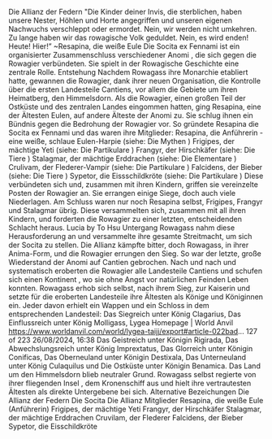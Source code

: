 Die Allianz der Federn
"Die Kinder deiner Invis, die sterblichen, haben unsere Nester, Höhlen und Horte angegriffen und unseren eigenen Nachwuchs verschleppt oder ermordet. Nein, wir werden nicht umkehren. Zu lange haben wir das rowagische Volk geduldet. Nein, es wird
enden! Heute! Hier!”
~Resapina, die weiße Eule
Die Socita ex Fennami ist ein organisierter Zusammenschluss verschiedener Anomi , die sich gegen die Rowagier verbündeten. Sie spielt in der Rowagische Geschichte eine zentrale Rolle.
Entstehung
Nachdem Rowagass ihre Monarchie etabliert hatte, gewannen die Rowagier, dank ihrer neuen Organisation, die Kontrolle über die ersten Landesteile Cantiens, vor allem die Gebiete um ihren Heimatberg, den Himmelsdorn.
Als die Rowagier, einen großen Teil der Ostküste und des zentralen Landes eingommen hatten, ging Resapina, eine der Ältesten Eulen, auf andere Älteste der Anomi zu. Sie schlug ihnen ein Bündnis gegen die Bedrohung der Rowagier vor.
So gründete Resapina die Socita ex Fennami und das waren ihre Mitglieder:
Resapina, die Anführerin - eine weiße, schlaue Eulen-Harpie (siehe: Die Mythen )
Frigipes, der mächtige Yeti (siehe: Die Partikulare )
Frangyr, der Hirschkäfer (siehe: Die Tiere )
Stalagmar, der mächtige Erddrachen (siehe: Die Elementare )
Crulivam, der Flederer-Vampir (siehe: Die Partikulare )
Falcidens, der Bieber (siehe: Die Tiere )
Sypetor, die Eissschildkröte (siehe: Die Partikulare )
Diese verbündeten sich und, zusammen mit ihren Kindern, griffen sie vereinzelte Posten der Rowagier an. Sie errangen einige Siege, doch auch viele Niederlagen. Am Schluss waren nur noch Resapina selbst, Frigipes, Frangyr und Stalagmar übrig. Diese
versammelten sich, zusammen mit all ihren Kindern, und forderten die Rowagier zu einer letzten, entscheidenden Schlacht heraus.
Lucia by To Hsu
Untergang
Rowagass nahm diese Herausforderung an und versammelte ihre gesamte Streitmacht, um sich der Socita zu stellen. Die Allianz kämpfte bitter, doch Rowagass, in ihrer Anima-Form, und die Rowagier errungen den Sieg. So war der letzte, große Wiederstand der
Anomi auf Cantien gebrochen. Nach und nach und systematisch eroberten die Rowagier alle Landesteile Cantiens und schufen sich einen Kontinent , wo sie ohne Angst vor natürlichen Feinden Leben konnten.
Rowagass erhob sich selbst, nach ihrem Sieg, zur Kaiserin und setzte für die eroberten Landesteile ihre Ältesten als Könige und Königinnen ein. Jeder davon erhielt ein Wappen und ein Schloss in dem entsprechenden Landesteil:
Das Siegreich unter König Clagarius,
Das Einflussreich unter König Molligass,
Lygea Homepage | World Anvil https://www.worldanvil.com/world/lygea-taijj/export#article-022bad...
127 of 223 26/08/2024, 16:38
Das Geistreich unter Königin Rigirada,
Das Abwechslungsreich unter König Imprextatus,
Das Glorreich unter Königin Conificas,
Das Oberneuland unter Königin Destixala,
Das Unterneuland unter König Culaquilus und
Die Ostküste unter Königin Benamica.
Das Land um den Himmelsdorn blieb neutraler Grund. Rowagass selbst regierte von ihrer fliegenden Insel , dem Kronenschiff aus und hielt ihre vertrautesten Ältesten als direkte Untergebene bei sich.
Alternative Bezeichungen
Die Allianz der Federn
Die Socita
Die Allianz
Mitglieder
Resapina, die weiße Eule (Anführerin)
Frigipes, der mächtige Yeti
Frangyr, der Hirschkäfer
Stalagmar, der mächtige Erddrachen
Cruvilam, der Flederer
Falcidens, der Bieber
Sypetor, die Eisschildkröte